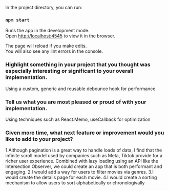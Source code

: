 In the project directory, you can run:

### `npm start`

Runs the app in the development mode.\
Open [http://localhost:4545](http://localhost:4545) to view it in the browser.

The page will reload if you make edits.\
You will also see any lint errors in the console.


### Highlight something in your project that you thought was especially interesting or significant to your overall implementation.
Using a custom, generic and reusable debounce hook for performance

### Tell us what you are most pleased or proud of with your implementation.
Using techniques such as React.Memo, useCallback for optimization 

### Given more time, what next feature or improvement would you like to add to your project?
1.Although pagination is a great way to handle loads of data, I find that the infinite scroll model used by companies such as Meta, Tiktok provide for a richer user experience. Combined with lazy loading using an API like the Intersection Observer, we could create an app that is both performant and engaging.
2.I would add a way for users to filter movies via genres.
3.I would create the details page for each movie.
4.I would create a sorting mechanism to allow users to sort alphabetically or chronologivally